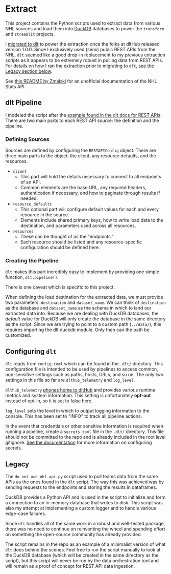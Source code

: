 # Extract

This project contains the Python scripts used to extract data from various NHL sources and load them into [DuckDB](https://duckdb.org/) databases to power the `transform` and `streamlit` projects.

I [migrated to dlt](https://dlthub.com/) to power the extraction once the folks at dltHub released version 1.0.0. Since I exclusively used (semi) public REST APIs from the NHL, `dlt` seemed like a good drop-in replacement to my previous extraction scripts as it appears to be extremely robust in pulling data from REST APIs. For details on how I ran the extraction prior to migrating to `dlt`, [see the Legacy section below](#legacy).

See [this README by Zmalski](https://github.com/Zmalski/NHL-API-Reference?tab=readme-ov-file#nhl-stats-api-documentation) for an unofficial documentation of the NHL Stats API.

## dlt Pipeline

I modeled the script after the [example found in the dlt docs for REST APIs](https://dlthub.com/docs/dlt-ecosystem/verified-sources/rest_api/basic). There are two main parts to each REST API source: the definition and the pipeline.

### Defining Sources

Sources are defined by configuring the `RESTAPIConfig` object. There are three main parts to the object: the client, any resource defaults, and the resources.

- `client`
  - This part will hold the details necessary to connect to all endpoints of an API.
  - Common elements are the base URL, any required headers, authentication if necessary, and how to paginate through results if needed.
- `resource_defaults`
  - This optional part will configure default values for each and every resource in the source.
  - Elements include shared primary keys, how to write load data to the destination, and parameters used across all resources.
- `resources`
  - These can be thought of as the "endpoints."
  - Each resource should be listed and any resource-specific configuration should be defined here.

### Creating the Pipeline

`dlt` makes this part incredibly easy to implement by providing one simple function, `dlt.pipeline()`.

There is one caveat which is specific to this project.

When defining the load destination for the extracted data, we must provide two parameters: `destination` and `dataset_name`.
We can think of `destination` as the database and `dataset_name` as the schema in which to land our extracted data into.
Because we are dealing with DuckDB databases, the *default* value for DuckDB will only create the database in the same directory as the script.
Since we are trying to point to a custom path (`../data/`), this requires importing the dlt duckdb module. Only then can the path be customized.

## Configuring `dlt`

`dlt` reads from `config.toml` which can be found in the `.dlt/` directory. This configuration file is intended to be used by pipelines to access common, non-sensitive settings such as paths, hosts, URLs, and so on. The only two settings in this file so far are `dlthub_telemetry` and `log_level`.

`dlthub_telemetry` [phones home to dltHub](https://dlthub.com/docs/reference/telemetry#what-we-send-when) and provides various runtime metrics and system information. This setting is unfortunately **opt-out** instead of opt-in, so it is set to false here.

`log_level` sets the level in which to output logging information to the console. This has been set to "INFO" to track all pipeline actions.

In the event that credentials or other sensitive information is required when running a pipeline, create a `secrets.toml` file in the `.dlt/` directory. This file should *not* be committed to the repo and is already included in the root level gitignore. [See the documentation](https://dlthub.com/docs/general-usage/credentials/setup#secretstoml-and-configtoml) for more information on configuring secrets.

## Legacy

The `do_not_use_nhl_api.py` script used to pull teams data from the same APIs as the ones found in the `dlt` script.
The way this was achieved was by sending requests to the endpoints and storing the results in dataframes.

DuckDB provides a Python API and is used in the script to initialize and form a connection to an in-memory database that writes to disk. This script was also my attempt at implementing a custom logger and to handle various edge-case failures.

Since `dlt` handles all of the same work in a robust and well-tested package, there was no need to continue on reinventing the wheel and spending effort on something the open-source community has already provided.

The script remains in the repo as an example of a minimalist version of what `dlt` does behind the scenes. Feel free to run the script manually to look at the DuckDB database (which will be created in the same directory as the script), but this script will never be run by the data orchestration tool and will remain as a proof of concept for REST API data ingestion.
